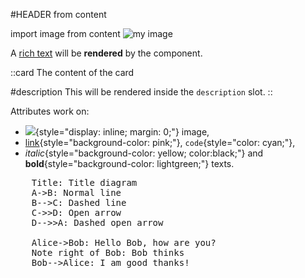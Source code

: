 #HEADER from content

import image from content ![my image](/img/nuxt3.png)

A [rich text](/) will be **rendered** by the component.

::card
The content of the card

#description
This will be rendered inside the `description` slot.
::

Attributes work on:
- ![](/favicon.ico){style="display: inline; margin: 0;"} image,
- [link](#attributes){style="background-color: pink;"}, `code`{style="color: cyan;"},
- _italic_{style="background-color: yellow; color:black;"} and **bold**{style="background-color: lightgreen;"} texts.

<pre class="diagramTxt d-none">
    Title: Title diagram
    A->B: Normal line
    B-->C: Dashed line
    C->>D: Open arrow
    D-->>A: Dashed open arrow

    Alice->Bob: Hello Bob, how are you?
    Note right of Bob: Bob thinks
    Bob-->Alice: I am good thanks!
</pre>